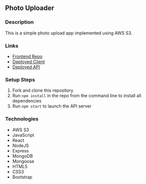 ## Photo Uploader

### Description

This is a simple photo upload app implemented using AWS S3.

### Links

- [Frontend Repo]()
- [Deployed Client]()
- [Deployed API](https://photo-upload-api.herokuapp.com/)

### Setup Steps

1. Fork and clone this repository
2. Run `npm install` in the repo from the command line to install all dependencies
3. Run `npm start` to launch the API server

### Technologies

- AWS S3
- JavaScript
- React
- NodeJS
- Express
- MongoDB
- Mongoose
- HTML5
- CSS3
- Bootstrap
